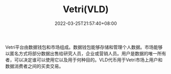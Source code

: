 ﻿---
weight: 
title: "Vetri(VLD)"
description: "Vetri平台由数据钱包和市场组成"
date: 2022-03-25T21:57:40+08:00
lastmod: 2022-03-25T16:45:40+08:00
draft: false
authors: ["Metabd"]
featuredImage: "vetrivld.webp"
link: ""
tags: ["数字代币","Vetri(VLD)"]
categories: ["navigation"]
navigation: ["数字代币"]
lightgallery: true
toc: true
pinned: false
recommend: false
recommend1: false
---
Vetri平台由数据钱包和市场组成。数据钱包能够存储和管理个人数据。市场能够以匿名方式将部分数据出售给研究人员，企业或营销人员。用户是数据的唯一所有者，可以决定谁可以使用它以及用于何种目的。VLD代币用于Vetri市场上用户和数据消费者之间的买卖交易。
